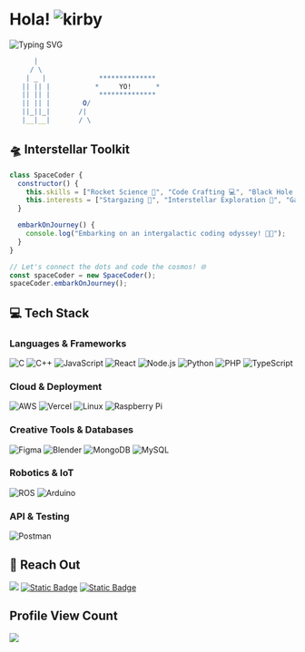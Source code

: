 # Hola! ![kirby](https://github.com/shashankbhosagi/shashankbhosagi/assets/78866224/bc848802-2c44-483e-808c-8e0b511d6d23)
<p align="center">
  
![Typing SVG](https://readme-typing-svg.demolab.com?font=Fira+Code&weight=900&size=26&duration=1500&pause=1000&color=F0F0F0&center=true&random=false&width=800&height=100&lines=I+am+Shashank+Bhosagi+%F0%9F%91%BE;I+love+breaking+things+%F0%9F%94%A8;A+space+enthusiast+%F0%9F%9A%80%F0%9F%8C%8C%E2%9C%A8;Crafting+the+ultimate+OS+%F0%9F%92%BB)

</p>

```mathematica
      |               
     / \  
    | _ |             **************
   || || |           *     YO!      *
   || || |            **************            
   || || |        O/
   ||_||_|       /| 
   |__|__|       / \

```

## 🛸 Interstellar Toolkit

```javascript
class SpaceCoder {
  constructor() {
    this.skills = ["Rocket Science 🚀", "Code Crafting 💻", "Black Hole Navigation ⚫️"];
    this.interests = ["Stargazing 🌌", "Interstellar Exploration 🌠", "Galactic Adventures 🛰️"];
  }

  embarkOnJourney() {
    console.log("Embarking on an intergalactic coding odyssey! 🌌✨");
  }
}

// Let's connect the dots and code the cosmos! 🌐
const spaceCoder = new SpaceCoder();
spaceCoder.embarkOnJourney();

```
## 💻 Tech Stack

### Languages & Frameworks

![C](https://img.shields.io/badge/c-%2300599C.svg?&logo=c&logoColor=white) ![C++](https://img.shields.io/badge/c++-%2300599C.svg?&logo=c%2B%2B&logoColor=white) ![JavaScript](https://img.shields.io/badge/javascript-%23323330.svg?&logo=javascript&logoColor=%23F7DF1E) ![React](https://img.shields.io/badge/react-%2320232a.svg?&logo=react&logoColor=%2361DAFB) ![Node.js](https://img.shields.io/badge/node.js-6DA55F?&logo=node.js&logoColor=white) ![Python](https://img.shields.io/badge/python-%2314354C.svg?&logo=python&logoColor=white) ![PHP](https://img.shields.io/badge/php-%23777BB4.svg?&logo=php&logoColor=white) ![TypeScript](https://img.shields.io/badge/typescript-%23007ACC.svg?&logo=typescript&logoColor=white)

### Cloud & Deployment

![AWS](https://img.shields.io/badge/AWS-%23FF9900.svg?&logo=amazon-aws&logoColor=white) ![Vercel](https://img.shields.io/badge/vercel-%23000000.svg?&logo=vercel&logoColor=white) ![Linux](https://img.shields.io/badge/Linux-FCC624?&logo=linux&logoColor=black) ![Raspberry Pi](https://img.shields.io/badge/-RaspberryPi-C51A4A?&logo=Raspberry-Pi)

### Creative Tools & Databases

![Figma](https://img.shields.io/badge/figma-%23F24E1E.svg?&logo=figma&logoColor=white) ![Blender](https://img.shields.io/badge/blender-%23F5792A.svg?&logo=blender&logoColor=white) ![MongoDB](https://img.shields.io/badge/MongoDB-%234ea94b.svg?&logo=mongodb&logoColor=white) ![MySQL](https://img.shields.io/badge/mysql-%2300758F.svg?&logo=mysql&logoColor=white)

### Robotics & IoT

![ROS](https://img.shields.io/badge/ros-%230A0FF9.svg?&logo=ros&logoColor=white) ![Arduino](https://img.shields.io/badge/arduino-%2300979D.svg?&logo=arduino&logoColor=white)

### API & Testing

![Postman](https://img.shields.io/badge/Postman-FF6C37?&logo=postman&logoColor=white)


## 🚀 Reach Out

[![](https://img.shields.io/badge/linkedin-blue)](https://www.linkedin.com/in/shashank-bhosagi-8b9432206/)
[![Static Badge](https://img.shields.io/badge/twitter-gray)](https://twitter.com/ShashankBhosagi)
[![Static Badge](https://img.shields.io/badge/email-orange)](shashankbhosagi0121@gmail.com)

## Profile View Count
![](https://profile-counter.glitch.me/shashankbhosagi/count.svg)
